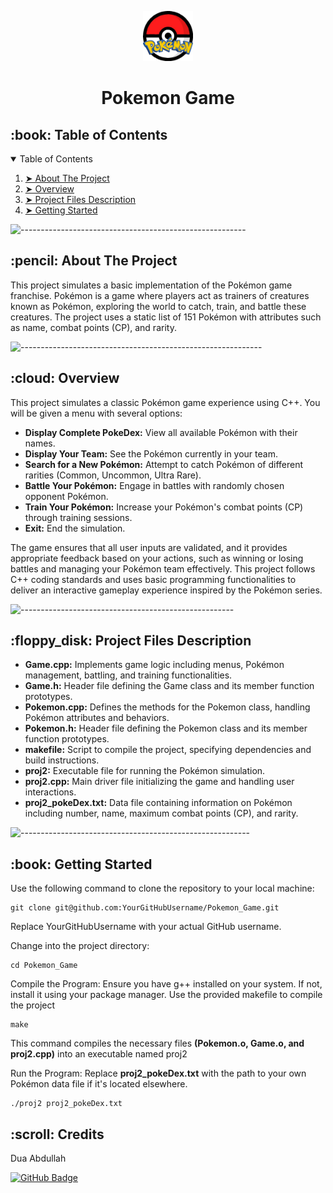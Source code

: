 <p align="center"> 
  <img src="images/pokemon_Logo.jpg" alt="Pokemon Logo" width="80px" height="80px">
</p>
<h1 align="center"> Pokemon Game </h1>


<!-- TABLE OF CONTENTS -->
<h2 id="table-of-contents"> :book: Table of Contents</h2>

<details open="open">
  <summary>Table of Contents</summary>
  <ol>
    <li><a href="#about-the-project"> ➤ About The Project</a></li>
    <li><a href="#overview"> ➤ Overview</a></li>
    <li><a href="#project-files-description"> ➤ Project Files Description</a></li>
    <li><a href="#getting-started"> ➤ Getting Started</a></li>

  </ol>
</details>


![--------------------------------------------------------](https://raw.githubusercontent.com/andreasbm/readme/master/assets/lines/rainbow.png)

<!-- ABOUT THE PROJECT -->
<h2 id="about-the-project"> :pencil: About The Project</h2>

<p>This project simulates a basic implementation of the Pokémon game franchise. Pokémon is a game where players act as trainers of creatures known as Pokémon, exploring the world to catch, train, and battle these creatures. The project uses a static list of 151 Pokémon with attributes such as name, combat points (CP), and rarity.
</p>

![------------------------------------------------------------](https://raw.githubusercontent.com/andreasbm/readme/master/assets/lines/rainbow.png)

<h2 id="overview"> :cloud: Overview</h2>
<p>This project simulates a classic Pokémon game experience using C++. You will be given a menu with several options:</p>

<ul>
  <li><strong>Display Complete PokeDex:</strong> View all available Pokémon with their names.</li>
  <li><strong>Display Your Team:</strong> See the Pokémon currently in your team.</li>
  <li><strong>Search for a New Pokémon:</strong> Attempt to catch Pokémon of different rarities (Common, Uncommon, Ultra Rare).</li>
  <li><strong>Battle Your Pokémon:</strong> Engage in battles with randomly chosen opponent Pokémon.</li>
  <li><strong>Train Your Pokémon:</strong> Increase your Pokémon's combat points (CP) through training sessions.</li>
  <li><strong>Exit:</strong> End the simulation.</li>
</ul>

<p>The game ensures that all user inputs are validated, and it provides appropriate feedback based on your actions, such as winning or losing battles and managing your Pokémon team effectively. This project follows C++ coding standards and uses basic programming functionalities to deliver an interactive gameplay experience inspired by the Pokémon series.</p>


![-----------------------------------------------------](https://raw.githubusercontent.com/andreasbm/readme/master/assets/lines/rainbow.png)

<!-- PROJECT FILES DESCRIPTION -->
<h2 id="project-files-description"> :floppy_disk: Project Files Description</h2>

<ul>
<li><strong>Game.cpp:</strong> Implements game logic including menus, Pokémon management, battling, and training functionalities.</li>

<li><strong>Game.h:</strong> Header file defining the Game class and its member function prototypes.</li>
<li><strong>Pokemon.cpp:</strong> Defines the methods for the Pokemon class, handling Pokémon attributes and behaviors.</li>
<li><strong>Pokemon.h:</strong> Header file defining the Pokemon class and its member function prototypes.</li>
<li><strong>makefile:</strong> Script to compile the project, specifying dependencies and build instructions.</li>
<li><strong>proj2:</strong> Executable file for running the Pokémon simulation.</li>
<li><strong>proj2.cpp:</strong> Main driver file initializing the game and handling user interactions.</li>
<li><strong>proj2_pokeDex.txt:</strong> Data file containing information on Pokémon including number, name, maximum combat points (CP), and rarity.</li>
</ul>



![---------------------------------------------------------](https://raw.githubusercontent.com/andreasbm/readme/master/assets/lines/rainbow.png)

<!-- GETTING STARTED -->
<h2 id="getting-started"> :book: Getting Started</h2>

<p>Use the following command to clone the repository to your local machine:</p>
<pre><code>git clone git@github.com:YourGitHubUsername/Pokemon_Game.git</code></pre>
<p>Replace YourGitHubUsername with your actual GitHub username.</p>


<p>Change into the project directory:</p>
<pre><code>cd Pokemon_Game</code></pre>

<p>Compile the Program:  Ensure you have g++ installed on your system. If not, install it using your package manager. Use the provided makefile to compile the project</p>
<pre><code>make</code></pre>
<p>This command compiles the necessary files <strong>(Pokemon.o, Game.o, and proj2.cpp)</strong> into an executable named proj2</p>


<p>Run the Program: Replace <strong>proj2_pokeDex.txt</strong> with the path to your own Pokémon data file if it's located elsewhere.</p>
<pre><code>./proj2 proj2_pokeDex.txt</code></pre>


<!-- CREDITS -->
<h2 id="credits"> :scroll: Credits</h2>

Dua Abdullah 


[![GitHub Badge](https://img.shields.io/badge/GitHub-100000?style=for-the-badge&logo=github&logoColor=white)](https://github.com/Dua974)


